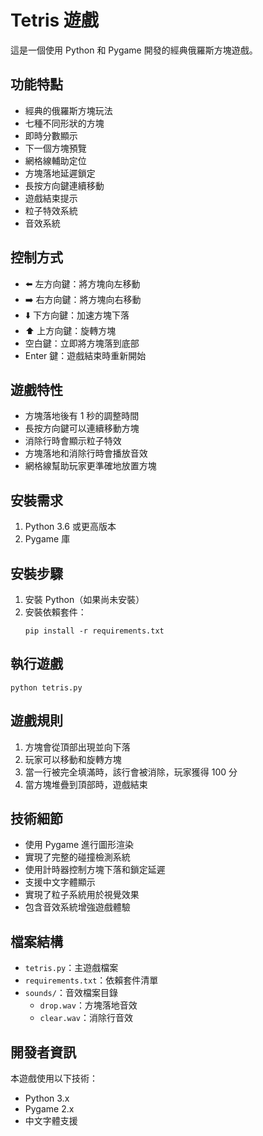# Tetris 遊戲

這是一個使用 Python 和 Pygame 開發的經典俄羅斯方塊遊戲。

## 功能特點

- 經典的俄羅斯方塊玩法
- 七種不同形狀的方塊
- 即時分數顯示
- 下一個方塊預覽
- 網格線輔助定位
- 方塊落地延遲鎖定
- 長按方向鍵連續移動
- 遊戲結束提示
- 粒子特效系統
- 音效系統

## 控制方式

- ⬅️ 左方向鍵：將方塊向左移動
- ➡️ 右方向鍵：將方塊向右移動
- ⬇️ 下方向鍵：加速方塊下落
- ⬆️ 上方向鍵：旋轉方塊
- 空白鍵：立即將方塊落到底部
- Enter 鍵：遊戲結束時重新開始

## 遊戲特性

- 方塊落地後有 1 秒的調整時間
- 長按方向鍵可以連續移動方塊
- 消除行時會顯示粒子特效
- 方塊落地和消除行時會播放音效
- 網格線幫助玩家更準確地放置方塊

## 安裝需求

1. Python 3.6 或更高版本
2. Pygame 庫

## 安裝步驟

1. 安裝 Python（如果尚未安裝）
2. 安裝依賴套件：
   ```
   pip install -r requirements.txt
   ```

## 執行遊戲

```
python tetris.py
```

## 遊戲規則

1. 方塊會從頂部出現並向下落
2. 玩家可以移動和旋轉方塊
3. 當一行被完全填滿時，該行會被消除，玩家獲得 100 分
4. 當方塊堆疊到頂部時，遊戲結束

## 技術細節

- 使用 Pygame 進行圖形渲染
- 實現了完整的碰撞檢測系統
- 使用計時器控制方塊下落和鎖定延遲
- 支援中文字體顯示
- 實現了粒子系統用於視覺效果
- 包含音效系統增強遊戲體驗

## 檔案結構

- `tetris.py`：主遊戲檔案
- `requirements.txt`：依賴套件清單
- `sounds/`：音效檔案目錄
  - `drop.wav`：方塊落地音效
  - `clear.wav`：消除行音效

## 開發者資訊

本遊戲使用以下技術：
- Python 3.x
- Pygame 2.x
- 中文字體支援 
